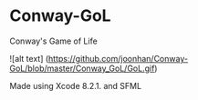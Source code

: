 # Conway-GoL
Conway's Game of Life


![alt text] (https://github.com/joonhan/Conway-GoL/blob/master/Conway_GoL/GoL.gif)

Made using Xcode 8.2.1. and SFML
